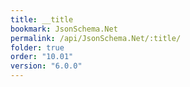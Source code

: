 ```yaml
---
title: __title
bookmark: JsonSchema.Net
permalink: /api/JsonSchema.Net/:title/
folder: true
order: "10.01"
version: "6.0.0"
---
```

